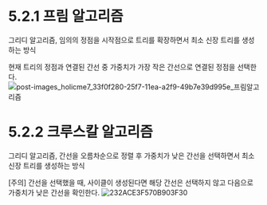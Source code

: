 # 5.2.1 프림 알고리즘
그리디 알고리즘, 임의의 정점을 시작점으로 트리를 확장하면서 최소 신장 트리를 생성하는 방식     

현재 트리의 정점과 연결된 간선 중 가중치가 가장 작은 간선으로 연결된 정점을 선택한다. 
![post-images_holicme7_33f0f280-25f7-11ea-a2f9-49b7e39d995e_프림알고리즘](https://github.com/leeshinbi/CS_Study/assets/109641586/727409df-5504-48e2-8950-d485d693008b)


# 5.2.2 크루스칼 알고리즘
그리디 알고리즘, 간선을 오름차순으로 정렬 후 가중치가 낮은 간선을 선택하면서 최소 신장 트리를 생성하는 방식

[주의] 간선을 선택했을 때, 사이클이 생성된다면 해당 간선은 선택하지 않고 다음으로 가중치가 낮은 간선을 확인한다. 
![232ACE3F570B903F30](https://github.com/leeshinbi/CS_Study/assets/109641586/82015b42-07c8-4b42-b188-5069d09d9d0c)
